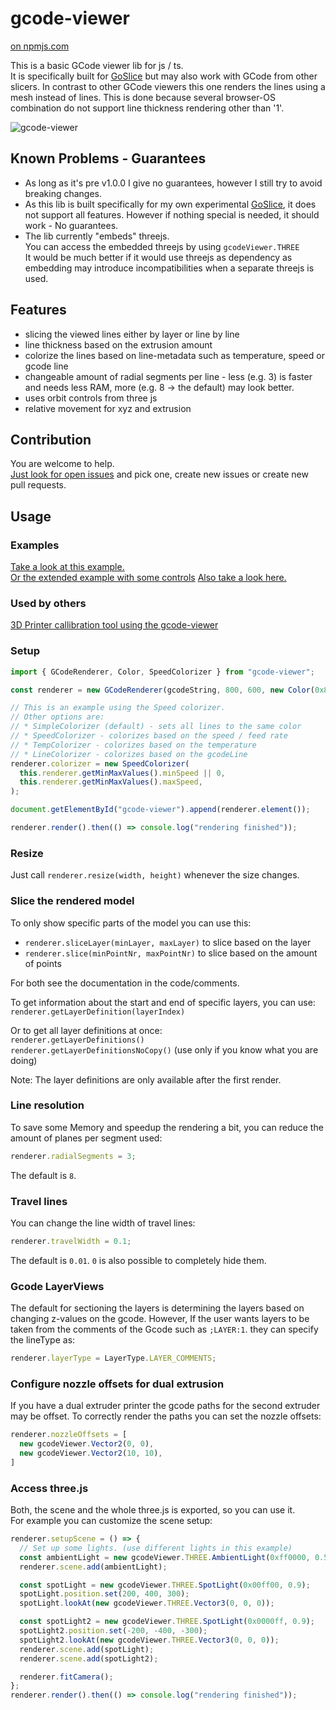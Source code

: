 # gcode-viewer

[on npmjs.com](https://www.npmjs.com/package/gcode-viewer)

This is a basic GCode viewer lib for js / ts.  
It is specifically built for [GoSlice](https://github.com/aligator/GoSlice) but may also work with GCode from other slicers.
In contrast to other GCode viewers this one renders the lines using a mesh instead of lines. This is done because
several browser-OS combination do not support line thickness rendering other than '1'.

![gcode-viewer](gcode-viewer.png)

## Known Problems - Guarantees
- As long as it's pre v1.0.0 I give no guarantees, however I still try to avoid breaking changes.
- As this lib is built specifically for my own experimental [GoSlice](https://github.com/aligator/GoSlice), it does not support all features. However if nothing special is needed, it should work - No guarantees.
- The lib currently "embeds" threejs.  
You can access the embedded threejs by using `gcodeViewer.THREE`  
It would be much better if it would use threejs as dependency as embedding may introduce incompatibilities when a separate threejs is used.

## Features

- slicing the viewed lines either by layer or line by line
- line thickness based on the extrusion amount
- colorize the lines based on line-metadata such as temperature, speed or gcode line
- changeable amount of radial segments per line - less (e.g. 3) is faster and needs less RAM, more (e.g. 8 -> the default) may look better.
- uses orbit controls from three js
- relative movement for xyz and extrusion

## Contribution

You are welcome to help.  
[Just look for open issues](https://github.com/aligator/gcode-viewer/issues) and pick one, create new issues or create new pull requests.

## Usage

### Examples

[Take a look at this example.](example/index.html)  
[Or the extended example with some controls](example/extended.html)
[Also take a look here.](https://github.com/aligator/dev/blob/main/src/windows/gCodeViewer.tsx)

### Used by others

[3D Printer callibration tool using the gcode-viewer](https://ellis3dp.com/Pressure_Linear_Advance_Tool/)

### Setup

```js
import { GCodeRenderer, Color, SpeedColorizer } from "gcode-viewer";

const renderer = new GCodeRenderer(gcodeString, 800, 600, new Color(0x808080));

// This is an example using the Speed colorizer.
// Other options are:
// * SimpleColorizer (default) - sets all lines to the same color
// * SpeedColorizer - colorizes based on the speed / feed rate
// * TempColorizer - colorizes based on the temperature
// * LineColorizer - colorizes based on the gcodeLine
renderer.colorizer = new SpeedColorizer(
  this.renderer.getMinMaxValues().minSpeed || 0,
  this.renderer.getMinMaxValues().maxSpeed,
);

document.getElementById("gcode-viewer").append(renderer.element());

renderer.render().then(() => console.log("rendering finished"));
```

### Resize

Just call `renderer.resize(width, height)` whenever the size changes.

### Slice the rendered model

To only show specific parts of the model you can use this:

- `renderer.sliceLayer(minLayer, maxLayer)` to slice based on the layer
- `renderer.slice(minPointNr, maxPointNr)` to slice based on the amount of points

For both see the documentation in the code/comments.

To get information about the start and end of specific layers, you can use:  
`renderer.getLayerDefinition(layerIndex)`

Or to get all layer definitions at once:  
`renderer.getLayerDefinitions()`  
`renderer.getLayerDefinitionsNoCopy()` (use only if you know what you are doing)

Note: The layer definitions are only available after the first render.

### Line resolution

To save some Memory and speedup the rendering a bit, you can reduce
the amount of planes per segment used:

```js
renderer.radialSegments = 3;
```

The default is `8`.

### Travel lines

You can change the line width of travel lines:

```js
renderer.travelWidth = 0.1;
```

The default is `0.01`. `0` is also possible to completely hide them.

### Gcode LayerViews

The default for sectioning the layers is determining the layers based on changing z-values on the gcode.
However, If the user wants layers to be taken from the comments of the Gcode such as `;LAYER:1`. they can specify the lineType as:

```js
renderer.layerType = LayerType.LAYER_COMMENTS;
```

### Configure nozzle offsets for dual extrusion

If you have a dual extruder printer the gcode paths for the second extruder may be offset. To correctly render the paths you can set the nozzle offsets:

```js
renderer.nozzleOffsets = [
  new gcodeViewer.Vector2(0, 0),
  new gcodeViewer.Vector2(10, 10),
]
```

### Access three.js

Both, the scene and the whole three.js is exported, so you can use it.  
For example you can customize the scene setup:

```js
renderer.setupScene = () => {
  // Set up some lights. (use different lights in this example)
  const ambientLight = new gcodeViewer.THREE.AmbientLight(0xff0000, 0.5);
  renderer.scene.add(ambientLight);

  const spotLight = new gcodeViewer.THREE.SpotLight(0x00ff00, 0.9);
  spotLight.position.set(200, 400, 300);
  spotLight.lookAt(new gcodeViewer.THREE.Vector3(0, 0, 0));

  const spotLight2 = new gcodeViewer.THREE.SpotLight(0x0000ff, 0.9);
  spotLight2.position.set(-200, -400, -300);
  spotLight2.lookAt(new gcodeViewer.THREE.Vector3(0, 0, 0));
  renderer.scene.add(spotLight);
  renderer.scene.add(spotLight2);

  renderer.fitCamera();
};
renderer.render().then(() => console.log("rendering finished"));
```
